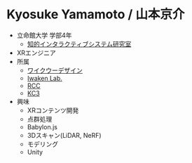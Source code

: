 # Kyosuke Yamamoto / 山本京介
- 立命館大学 学部4年
  - [知的インタラクティブシステム研究室](https://www.iis.ise.ritsumei.ac.jp/)
- XRエンジニア
- 所属
  - [ワイクウーデザイン](https://ykuw-design.co.jp/)
  - [Iwaken Lab.](https://iwakenlab.jp/)
  - [RCC](http://www.rcc.ritsumei.ac.jp/)
  - [KC3](https://kc3.me/)
- 興味
  - XRコンテンツ開発
  - 点群処理
  - Babylon.js
  - 3Dスキャン(LiDAR, NeRF)
  - モデリング
  - Unity
<!-- 
[![Anurag's github stats](https://github-readme-stats.vercel.app/api?username=kyochn&show_icons=true&theme=tokyonight&count_private=true)](https://github.com/anuraghazra/github-readme-stats) -->
<!-- [![Top Langs](https://github-readme-stats.vercel.app/api/top-langs/?username=kyochn&layout=compact)](https://github.com/anuraghazra/github-readme-stats) --> 

<!--
**kyochn/kyochn** is a ✨ _special_ ✨ repository because its `README.md` (this file) appears on your GitHub profile.

Here are some ideas to get you started:

- 🔭 I’m currently working on ...
- 🌱 I’m currently learning ...
- 👯 I’m looking to collaborate on ...
- 🤔 I’m looking for help with ...
- 💬 Ask me about ...
- 📫 How to reach me: ...
- 😄 Pronouns: ...
- ⚡ Fun fact: ...
-->
